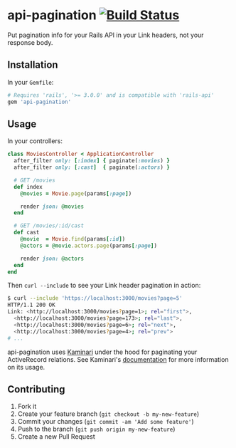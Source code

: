 # api-pagination [![Build Status](https://travis-ci.org/davidcelis/api-pagination.png)](https://travis-ci.org/davidcelis/api-pagination)

Put pagination info for your Rails API in your Link headers, not your response body.

## Installation

In your `Gemfile`:

```ruby
# Requires 'rails', '>= 3.0.0' and is compatible with 'rails-api'
gem 'api-pagination'
```

## Usage

In your controllers:

```ruby
class MoviesController < ApplicationController
  after_filter only: [:index] { paginate(:movies) }
  after_filter only: [:cast]  { paginate(:actors) }

  # GET /movies
  def index
    @movies = Movie.page(params[:page])

    render json: @movies
  end

  # GET /movies/:id/cast
  def cast
    @movie  = Movie.find(params[:id])
    @actors = @movie.actors.page(params[:page])

    render json: @actors
  end
end
```

Then `curl --include` to see your Link header pagination in action:

```bash
$ curl --include 'https://localhost:3000/movies?page=5'
HTTP/1.1 200 OK
Link: <http://localhost:3000/movies?page=1>; rel="first">,
  <http://localhost:3000/movies?page=173>; rel="last">,
  <http://localhost:3000/movies?page=6>; rel="next">,
  <http://localhost:3000/movies?page=4>; rel="prev">
# ...
```

api-pagination uses [Kaminari][kaminari] under the hood for paginating your ActiveRecord relations. See Kaminari's [documentation][kaminari-docs] for more information on its usage.

## Contributing

1. Fork it
2. Create your feature branch (`git checkout -b my-new-feature`)
3. Commit your changes (`git commit -am 'Add some feature'`)
4. Push to the branch (`git push origin my-new-feature`)
5. Create a new Pull Request

[kaminari]: https://github.com/amatsuda/kaminari
[kaminari-docs]: http://rubydoc.info/github/amatsuda/kaminari/frames
